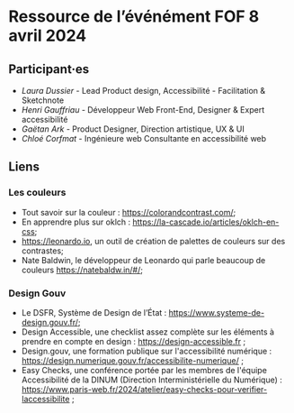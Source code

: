 # Ressource de l’événément FOF 8 avril 2024

## Participant·es

- *Laura Dussier* - Lead Product design, Accessibilité - Facilitation & Sketchnote
- *Henri Gauffriau* - Développeur Web Front-End, Designer & Expert accessibilité
- *Gaëtan Ark* - Product Designer, Direction artistique, UX & UI 
- *Chloé Corfmat* - Ingénieure web Consultante en accessibilité web

## Liens

### Les couleurs
- Tout savoir sur la couleur : https://colorandcontrast.com/;
- En apprendre plus sur oklch : https://la-cascade.io/articles/oklch-en-css;
- https://leonardo.io, un outil de création de palettes de couleurs sur des contrastes;
- Nate Baldwin, le développeur de Leonardo qui parle beaucoup de couleurs https://natebaldw.in/#/;

### Design Gouv
- Le DSFR, Système de Design de l’État : https://www.systeme-de-design.gouv.fr/;
- Design Accessible, une checklist assez complète sur les éléments à prendre en compte en design : https://design-accessible.fr ;
- Design.gouv, une formation publique sur l'accessibilité numérique : https://design.numerique.gouv.fr/accessibilite-numerique/ ;
- Easy Checks, une conférence portée par les membres de l'équipe Accessibilité de la DINUM (Direction Interministérielle du Numérique) : https://www.paris-web.fr/2024/atelier/easy-checks-pour-verifier-laccessibilite ;

